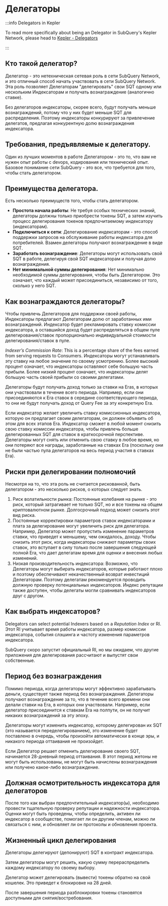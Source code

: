 # Делегаторы

:::info Delegators in Kepler

To read more specifically about being an Delegator in SubQuery's Kepler Network, please head to [Kepler - Delegators](./kepler/delegators.md)

:::

## Кто такой делегатор?

Делегатор - это нетехническая сетевая роль в сети SubQuery Network, и это отличный способ начать участвовать в сети SubQuery Network. Эта роль позволяет Делегаторам "делегировать" свои SQT одному или нескольким Индексаторам и получать вознаграждение (аналогично ставке).

Без делегаторов индексаторы, скорее всего, будут получать меньше вознаграждений, потому что у них будет меньше SQT для распределения. Поэтому индексаторы конкурируют за привлечение делегатов, предлагая конкурентную долю вознаграждения индексатора.

## Требования, предъявляемые к делегатору.

Один из лучших моментов в работе Делегатором - это то, что вам не нужен опыт работы с devops, кодирования или технический опыт. Базовое понимание сети SubQuery - это все, что требуется для того, чтобы стать делегатором.

## Преимущества делегатора.

Есть несколько преимуществ того, чтобы стать делегатором.

- **Простота начала работы**: Не требуя особых технических знаний, делегаторы должны только приобрести токены SQT, а затем изучить процесс делегирования токенов предпочитаемому индексатору (индексаторам).
- **Подключиться к сети**: Делегирование индексаторам - это способ поддержки запросов на обслуживание работы индексатора для потребителей. Взамен делегаторы получают вознаграждение в виде SQT.
- **Заработать вознаграждение**: Делегаторы могут использовать свой SQT в работе, делегируя свой SQT индексаторам и получая долю вознаграждения.
- **Нет минимальной суммы делегирования**: Нет минимально необходимой суммы делегирования, чтобы быть Делегатором. Это означает, что каждый может присоединиться, независимо от того, сколько у него SQT.

## Как вознаграждаются делегаторы?

Чтобы привлечь Делегаторов для поддержки своей работы, Индексаторы предлагают Делегаторам долю от заработанных ими вознаграждений. Индексатор будет рекламировать ставку комиссии индексатора, а оставшийся доход будет распределяться в общем пуле делегирования/ставок пропорционально индивидуальной стоимости делегирования/ставок в пуле.

_Indexer’s Commission Rate_: This is a percentage share of the fees earned from serving requests to Consumers. Индексаторы могут устанавливать эту ставку на любое значение по своему усмотрению. Более высокий процент означает, что индексаторы оставляют себе большую часть прибыли. Более низкий процент означает, что индексаторы делят большую часть своей прибыли со своими делегатами.

Делегаторы будут получать доход только за ставки на Eras, в которых они участвовали в течение всего периода. Например, если они присоединяются к Era ставок в середине соответствующего периода, то они не будут получать доход от Query Fee за эту конкретную Era.

Если индексатор желает увеличить ставку комиссионных индексатора, которую он предлагает своим делегаторам, он должен объявить об этом для всех этапов Era. Индексатор сможет в любой момент снизить свою ставку комиссии индексатора, чтобы привлечь больше делегированных SQT для ставок в краткосрочной перспективе. Делегаторы могут снять или отменить свою ставку в любое время, но они потеряют все награды, заработанные на ставках Era (поскольку они не были частью пула делегаторов на весь период участия в ставках Era).

## Риски при делегировании полномочий

Несмотря на то, что эта роль не считается рискованной, быть делегатором - это несколько рисков, о которых следует знать.

1. Риск волатильности рынка: Постоянные колебания на рынке - это риск, который затрагивает не только SQT, но и все токены на общем криптовалютном рынке. Долгосрочный подход может снизить этот вид риска.
2. Постоянные корректировки параметров ставок индексаторами и плата за делегирование могут увеличить риск для делегатора. Например, Делегатор может пропустить изменение параметров ставки, что приведет к меньшему, чем ожидалось, доходу. Чтобы снизить этот риск, когда индексаторы снижают параметры своих ставок, это вступает в силу только после завершения следующей полной Era, что дает делегатам время для оценки и внесения любых изменений.
3. Низкая производительность индексатора: Возможно, что Делегаторы могут выбирать индексаторов, которые работают плохо и поэтому обеспечивают некачественный возврат инвестиций Делегаторам. Поэтому делегатам рекомендуется проводить должную проверку потенциальных индексаторов. Индекс репутации также доступен, чтобы делегаты могли сравнивать индексаторов друг с другом.

## Как выбрать индексаторов?

Delegators can select potential Indexers based on a _Reputation Index_ or RI. Этот RI учитывает время работы индексатора, размер комиссии индексатора, события слэшинга и частоту изменения параметров индексатора.

SubQuery скоро запустит официальный RI, но мы ожидаем, что другие приложения для делегирования рассчитают и выпустят свои собственные.

## Период без вознаграждения

Помимо периода, когда делегаторы могут эффективно зарабатывать деньги, существует также период без вознаграждения. Делегаторы получают вознаграждение за то, что в течение всего времени они делали ставки на Era, в которых они участвовали. Например, если делегатор присоединится к ставкам Era на полпути, он не получит никаких вознаграждений за эту эпоху.

Делегаторы могут изменить индексатор, которому делегирован их SQT (это называется переделегированием), это изменение будет поставлено в очередь, чтобы произойти автоматически в конце эры, и никакого периода оттаивания не произойдет.

Если Делегатор решает отменить делегирование своего SQT, начинается 28-дневный период оттаивания. В этот период жетоны не могут быть использованы, не могут быть начислены вознаграждения или получено какое-либо вознаграждение.

## Должная осмотрительность индексатора для делегаторов

После того как выбран предпочтительный индексатор(ы), необходимо провести тщательную проверку репутации и надежности индексатора. Оценки могут быть проведены, чтобы определить, активен ли индексатор в сообществе, помогает ли он другим членам, можно ли связаться с ним, и обновляет ли он протоколы и обновления проекта.

## Жизненный цикл делегирования

Делегаторы делегируют (депонируют) SQT в контракт индексатора.

Затем делегаторы могут решить, какую сумму перераспределить каждому индексатору по своему выбору.

Делегатор может делегировать (вывести) токены обратно на свой кошелек. Это приведет к блокировке на 28 дней.

После завершения периода разблокировки токены становятся доступными для снятия/востребования.
